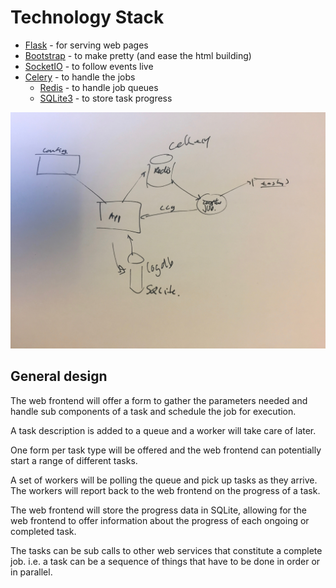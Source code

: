 # Technology Stack

   * [Flask](http://flask.pocoo.org/) - for serving web pages
   * [Bootstrap](https://github.com/mbr/flask-bootstrap) - to make pretty (and ease the html building)
   * [SocketIO](https://flask-socketio.readthedocs.io/en/latest/) - to follow events live
   * [Celery](http://flask.pocoo.org/docs/0.12/patterns/celery/) - to handle the jobs
     * [Redis](http://docs.celeryproject.org/en/latest/getting-started/brokers/redis.html#broker-redis) - to handle job queues
     * [SQLite3](https://docs.python.org/3/library/sqlite3.html) - to store task progress   

![napkin design](./docs/job-queue.jpg)

## General design

The web frontend will offer a form to gather the parameters needed and handle sub components of a task and schedule the 
job for execution. 

A task description is added to a queue and a worker will take care of later.

One form per task type will be offered and the web frontend can potentially start a range of different tasks.

A set of workers will be polling the queue and pick up tasks as they arrive. The workers will report back to the web frontend on the progress of a task. 

The web frontend will store the progress data in SQLite, allowing for the web frontend to offer information about the progress of each ongoing or completed task.

The tasks can be sub calls to other web services that constitute a complete job. i.e. a task can be a sequence of things that have to be done in order or in parallel.

